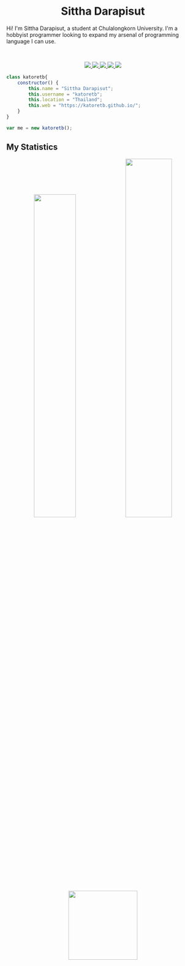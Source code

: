 <h1 align="center">
	<b>Sittha Darapisut</b>
</h1>

Hi! I'm Sittha Darapisut, a student at Chulalongkorn University.
I'm a hobbyist programmer looking to expand my arsenal of programming language I can use.

<br>
<p>
    <div align="center">
        <a href="https://html.com/">
            <img src="https://img.shields.io/badge/-HTML-c58545?style=for-the-badge&logo=html5&logoColor=c58545&labelColor=282828">
        </a>
        <a href="https://developer.mozilla.org/en-US/docs/Web/CSS">
            <img src="https://img.shields.io/badge/-CSS-d1a01f?style=for-the-badge&logo=css3&logoColor=d1a01f&labelColor=282828">
        </a>
        <a href="https://www.python.org/">
            <img src="https://img.shields.io/badge/-Python-98b982?style=for-the-badge&logo=python&logoColor=98b982&labelColor=282828">
        </a>
        <a href="https://go.dev/">
            <img src="https://img.shields.io/badge/-Go-add8e6?style=for-the-badge&logo=Go&logoColor=add8e6&labelColor=282828">
        </a>
        <a href="#">
            <img src="https://img.shields.io/badge/-JavaScript-F0DB4F?style=for-the-badge&logo=JavaScript&logoColor=F0DB4F&labelColor=282828">
        </a>
    </div>
</p>

```javascript
class katoretb{
	constructor() {
		this.name = "Sittha Darapisut";
		this.username = "katoretb";
		this.location = "Thailand";
		this.web = "https://katoretb.github.io/";
	}
}

var me = new katoretb();
```

## My Statistics
<p align="center">
	<img width="46.5%" src="https://github-readme-stats.vercel.app/api?username=katoretb&show_icons=true&theme=chartreuse-dark&hide_border=true&count_private=true"/>
    <img width="49%" src="https://github-readme-streak-stats.herokuapp.com/?user=katoretb&theme=chartreuse-dark&hide_border=true&count_private=true" />
	<img height="180em" src="https://github-readme-stats.vercel.app/api/top-langs/?username=katoretb&exclude_repo=KNN-Image-Classification&show_icons=true&hide_border=true&langs_count=10&layout=compact&theme=chartreuse-dark"/>
</p>
<br>
